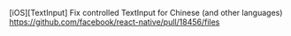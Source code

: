 [iOS][TextInput] Fix controlled TextInput for Chinese (and other languages)
https://github.com/facebook/react-native/pull/18456/files
